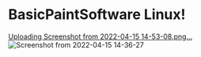 # BasicPaintSoftware Linux!
[Uploading Screenshot from 2022-04-15 14-53-08.png…]()
![Screenshot from 2022-04-15 14-36-27](https://user-images.githubusercontent.com/52569279/163579231-c67c68ab-1e1a-46a8-b5f4-2c8c4fb329c2.png)
